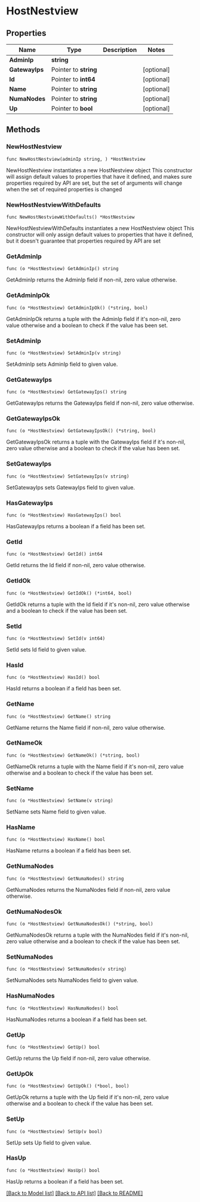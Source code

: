 # HostNestview

## Properties

Name | Type | Description | Notes
------------ | ------------- | ------------- | -------------
**AdminIp** | **string** |  | 
**GatewayIps** | Pointer to **string** |  | [optional] 
**Id** | Pointer to **int64** |  | [optional] 
**Name** | Pointer to **string** |  | [optional] 
**NumaNodes** | Pointer to **string** |  | [optional] 
**Up** | Pointer to **bool** |  | [optional] 

## Methods

### NewHostNestview

`func NewHostNestview(adminIp string, ) *HostNestview`

NewHostNestview instantiates a new HostNestview object
This constructor will assign default values to properties that have it defined,
and makes sure properties required by API are set, but the set of arguments
will change when the set of required properties is changed

### NewHostNestviewWithDefaults

`func NewHostNestviewWithDefaults() *HostNestview`

NewHostNestviewWithDefaults instantiates a new HostNestview object
This constructor will only assign default values to properties that have it defined,
but it doesn't guarantee that properties required by API are set

### GetAdminIp

`func (o *HostNestview) GetAdminIp() string`

GetAdminIp returns the AdminIp field if non-nil, zero value otherwise.

### GetAdminIpOk

`func (o *HostNestview) GetAdminIpOk() (*string, bool)`

GetAdminIpOk returns a tuple with the AdminIp field if it's non-nil, zero value otherwise
and a boolean to check if the value has been set.

### SetAdminIp

`func (o *HostNestview) SetAdminIp(v string)`

SetAdminIp sets AdminIp field to given value.


### GetGatewayIps

`func (o *HostNestview) GetGatewayIps() string`

GetGatewayIps returns the GatewayIps field if non-nil, zero value otherwise.

### GetGatewayIpsOk

`func (o *HostNestview) GetGatewayIpsOk() (*string, bool)`

GetGatewayIpsOk returns a tuple with the GatewayIps field if it's non-nil, zero value otherwise
and a boolean to check if the value has been set.

### SetGatewayIps

`func (o *HostNestview) SetGatewayIps(v string)`

SetGatewayIps sets GatewayIps field to given value.

### HasGatewayIps

`func (o *HostNestview) HasGatewayIps() bool`

HasGatewayIps returns a boolean if a field has been set.

### GetId

`func (o *HostNestview) GetId() int64`

GetId returns the Id field if non-nil, zero value otherwise.

### GetIdOk

`func (o *HostNestview) GetIdOk() (*int64, bool)`

GetIdOk returns a tuple with the Id field if it's non-nil, zero value otherwise
and a boolean to check if the value has been set.

### SetId

`func (o *HostNestview) SetId(v int64)`

SetId sets Id field to given value.

### HasId

`func (o *HostNestview) HasId() bool`

HasId returns a boolean if a field has been set.

### GetName

`func (o *HostNestview) GetName() string`

GetName returns the Name field if non-nil, zero value otherwise.

### GetNameOk

`func (o *HostNestview) GetNameOk() (*string, bool)`

GetNameOk returns a tuple with the Name field if it's non-nil, zero value otherwise
and a boolean to check if the value has been set.

### SetName

`func (o *HostNestview) SetName(v string)`

SetName sets Name field to given value.

### HasName

`func (o *HostNestview) HasName() bool`

HasName returns a boolean if a field has been set.

### GetNumaNodes

`func (o *HostNestview) GetNumaNodes() string`

GetNumaNodes returns the NumaNodes field if non-nil, zero value otherwise.

### GetNumaNodesOk

`func (o *HostNestview) GetNumaNodesOk() (*string, bool)`

GetNumaNodesOk returns a tuple with the NumaNodes field if it's non-nil, zero value otherwise
and a boolean to check if the value has been set.

### SetNumaNodes

`func (o *HostNestview) SetNumaNodes(v string)`

SetNumaNodes sets NumaNodes field to given value.

### HasNumaNodes

`func (o *HostNestview) HasNumaNodes() bool`

HasNumaNodes returns a boolean if a field has been set.

### GetUp

`func (o *HostNestview) GetUp() bool`

GetUp returns the Up field if non-nil, zero value otherwise.

### GetUpOk

`func (o *HostNestview) GetUpOk() (*bool, bool)`

GetUpOk returns a tuple with the Up field if it's non-nil, zero value otherwise
and a boolean to check if the value has been set.

### SetUp

`func (o *HostNestview) SetUp(v bool)`

SetUp sets Up field to given value.

### HasUp

`func (o *HostNestview) HasUp() bool`

HasUp returns a boolean if a field has been set.


[[Back to Model list]](../README.md#documentation-for-models) [[Back to API list]](../README.md#documentation-for-api-endpoints) [[Back to README]](../README.md)


